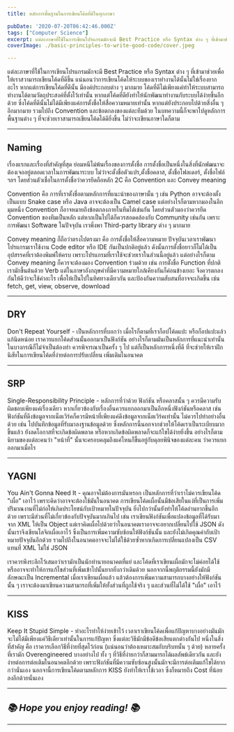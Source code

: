 ```yaml
---
title: หลักการพื้นฐานในการเขียนโค้ดที่ดีในทุกภาษา

pubDate: '2020-07-20T06:42:46.000Z'
tags: ["Computer Science"]
excerpt: แต่ละภาษาที่ใช้ในการเขียนโปรแกรมมักจะมี Best Practice หรือ Syntax ต่าง ๆ ที่เข้ามาช่วยเพื่อให้เราสวามารถเขียนโค้ดที่ดีขึ้น แน่นอนว่าการเขียนโค้ดให้ระบบของเราทำงานได้นั้นไม่ใช่เรื่องยากอะไร หากแต่การเขียนโค้ดที่ดีนั้น มีองค์ประกอบต่าง ๆ มากมาย
coverImage: ./basic-principles-to-write-good-code/cover.jpeg

---
```


แต่ละภาษาที่ใช้ในการเขียนโปรแกรมมักจะมี Best Practice หรือ Syntax ต่าง ๆ ที่เข้ามาช่วยเพื่อให้เราสวามารถเขียนโค้ดที่ดีขึ้น แน่นอนว่าการเขียนโค้ดให้ระบบของเราทำงานได้นั้นไม่ใช่เรื่องยากอะไร หากแต่การเขียนโค้ดที่ดีนั้น มีองค์ประกอบต่าง ๆ มากมาย โค้ดที่ดีไม่เพียงแค่ทำให้ระบบสามารถทำงานได้ตามวัตถุประสงค์ที่ตั้งไว้เท่านั้น หากแต่โค้ดที่ดียังทำให้นักพัฒนาทำงานกับระบบได้ง่ายขึ้นอีกด้วย ซึ่งโค้ดที่ดีนั้นไม่ได้มีเพียงแค่การตั้งชื่อให้สื่อความหมายเท่านั้น หากแต่ยังประกอบไปด้วยสิ่งอื่น ๆ อีกมากมาย รวมไปถึง Convention และข้อตกลงของแต่ละทีมด้วย ในบทความนี้ก็จะพาไปดูหลักการพื้นฐานต่าง ๆ ที่จะช่วยเราสามารถเขียนโค้ดได้ดียิ่งขึ้น ไม่ว่าจะเขียนภาษาใดก็ตาม

---

## Naming

เรื่องแรกและเรื่องที่สำคัญที่สุด ย่อมหนีไม่พ้นเรื่องของการตั้งชื่อ การตั้งชื่อเป็นหนึ่งในสิ่งที่นักพัฒนาจะต้องเจออยู่ตลอดเวลาในการพัฒนาระบบ ไม่ว่าจะตั้งชื่อตัวแปร,​ ตั้งชื่อคลาส,​ ตั้งชื่อโฟลเดอร์,​ ตั้งชื่อไฟล์ ฯลฯ โดยส่วนตัวเชื่อในการตั้งชื่อว่าควรยึดถือหลัก 2C คือ Convention และ Convey meaning

Convention คือ การที่เราตั้งชื่อตามหลักการที่แนะนำของภาษานั้น ๆ เช่น Python อาจจะต้องตั้งเป็นแบบ Snake case หรือ Java อาจจะต้องเป็น Camel case แต่อย่างไรก็ตามหากมองในอีกมุมหนึ่ง Convention ก็อาจหมายถึงข้อตกลงภายในทีมได้เช่นกัน โดยส่วนตัวมองว่าควรยึด Convention ของทีมเป็นหลัก แต่หากเป็นไปได้ก็ควรสอดคล้องกับ Community เช่นกัน เพราะการพัฒนา Software ในปัจจุบัน เราพึ่งพา Third-party library ต่าง ๆ มากมาย

Convey meaning ก็ถือว่าตรงไปตรงมา คือ การตั้งชื่อให้สื่อความหมาย ปัจจุบันเวลาเราพัฒนาโปรแกรมเราใช้งาน Code editor หรือ IDE กันเป็นปกติอยู่แล้ว ดังนั้นการตั้งชื่อยาวก็ไม่ได้เป็นอุปสรรคที่เราต้องพิมพ์ให้ครบ เพราะโปรแกรมที่เราใช้จะช่วยเราในส่วนนี้อยู่แล้ว แต่อย่างไรก็ตาม Convey meaning ก็ควรจะต้องมอง Convention ร่วมด้วย เช่น การตั้งชื่อ Function ที่ปกติเรามักขึ้นต้นด้วย Verb แต่ในภาษาอังกฤษคำที่มีความหมายใกล้เคียงกันก็ค่อนข้างเยอะ จึงควรตกลงกันให้ดีว่าจะใช้คำอะไร เพื่อให้เป็นไปในทิศทางเดียวกัน และป้องกันความสับสนที่อาจจะเกิดขึ้น เช่น fetch, get, view, observe, download

---

## DRY

Don't Repeat Yourself - เป็นหลักการที่บอกว่า เมื่อไรก็ตามที่เราก็อปโค้ดแปะ หรือก็อปแปะแล้วแก้นิดหน่อย เราควรแยกโค้ดส่วนนั้นออกมาเป็นฟังก์ชัน อย่างไรก็ตามมันเป็นหลักการที่แนะนำเท่านั้น ในบางกรณีก็ไม่จำเป็นต้องทำ ควรพิจารณาเป็นครั้ง ๆ ไป แต่ก็เป็นหลักการหนึ่งที่ดี ที่จะช่วยให้เราฝึกนิสัยในการเขียนโค้ดที่ง่ายต่อการปรับเปลี่ยน เพิ่มเติมในอนาคต

---

## SRP

Single-Responsibility Principle - หลักการที่ว่าด้วย ฟังก์ชัน หรือคลาสนั้น ๆ ควรมีความรับผิดชอบเพียงแค่เรื่องเดียว หากเกี่ยวข้องกับเรื่องอื่นควรแยกออกมาเป็นอีกหนึ่งฟังก์ชันหรือคลาส เช่น ฟังก์ชันที่ดึงข้อมูลจากเน็ตเวิร์คก็ควรมีหน้าที่เพียงแค่ดึงข้อมูลจากเน็ตเวิร์คเท่านั้น ไม่ควรไปทำอย่างอื่นด้วย เช่น ไปบันทึกข้อมูลที่รับมาลงฐานข้อมูลด้วย ซึ่งหลักการนี้นอกจากช่วยให้โค้ดเราเป็นระเบียบมากขึ้นแล้ว ยังลดโอกาสที่จะเกิดข้อผิดพลาด หรือหากเกิดข้อผิดพลาดก็จะแก้ไขได้ง่ายยิ่งขึ้น อย่างไรก็ตามนิยามของแต่ละคนว่า "หน้าที่" นั้นจะครอบคลุมถึงแค่ไหนก็ขึ้นอยู่กับดุลยพินิจของแต่ละคน ว่าควรแยกออกมาเมื่อไร

---

## YAGNI

You Ain't Gonna Need It - คุณอาจไม่ต้องการมันหรอก เป็นหลักการที่ว่าเราไม่ควรเขียนโค้ด "เผื่อ" เอาไว้ เพราะคิดว่าอาจจะต้องใช้มันในอนาคต การเขียนโค้ดเผื่อนั้นมีข้อเสียในแง่ที่เป็นการเพิ่มปริมาณงานที่ไม่ก่อให้เกิดประโยชน์กับเป้าหมายในปัจจุบัน ยิ่งไปกว่านั้นยังทำให้โค้ดอ่านยากขึ้นอีกด้วย เพราะมีส่วนที่ไม่เกี่ยวข้องกับปัจจุบันมากเกินไป เช่น เราเขียนฟังก์ชันเพื่อแปลงข้อมูลที่ได้รับมาจาก XML ให้เป็น Object แต่เราคิดเผื่อไปด้วยว่าในอนาคตเราอาจจะอยากเปลี่ยนไปใช้ JSON ดังนั้นเราจึงเขียนโลจิกเผื่อเอาไว้ ซึ่งเป็นการเพิ่มความซับซ้อนให้ฟังก์ชันนั้น และยังไม่เกิดคุณค่ากับเป้าหมายปัจจุบันอีกด้วย รวมไปถึงในอนาคตอาจจะไม่ได้ใช้ด้วยซ้ำหากเกิดการเปลี่ยนแปลงเป็น CSV แทนที่ XML ไม่ใช่ JSON

เราควรพึงระลึกไว้เสมอว่าเรามักเป็นนักทำนายอนาคตที่แย่ และโค้ดที่เราเขียนเผื่อมักจะไม่ค่อยได้ใช้ หรืออาจจะทำให้การแก้ไขส่วนที่เพิ่มเข้าไปนั้นยากยิ่งกว่าเดิมด้วย นอกจากนี้พฤติกรรมนี้ยังมักมีลักษณะเป็น Incremental เมื่อเราเขียนเผื่อแล้ว แล้วต้องการเพิ่มความสามารถบางอย่างให้ฟังก์ชันนั้น ๆ เราจะต้องมาเขียนความสามารถที่เพิ่มให้ทั้งส่วนที่ถูกใช้จริง ๆ และส่วนที่ไม่ได้ใช้ "เผื่อ" เอาไว้

---

## KISS

Keep It Stupid Simple - ทำอะไรทำให้ง่ายเข้าไว้ เวลาเราเขียนโค้ดเพื่อแก้ปัญหาบางอย่างมันมักจะไม่ได้มีเพียงแค่วิธีเดียวเท่านั้นในการแก้ปัญหา ซึ่งแต่ละวิธีมักมีข้อดีข้อเสียแตกต่างกันไป หนึ่งในสิ่งที่สำคัญ คือ เราควรเลือกวิธีที่ง่ายที่สุดไว้ก่อน (แน่นอนว่าต้องเหมาะสมกับบริบทนั้น ๆ ด้วย) หลายครั้งที่เรามัก Overengineered บางอย่างไป ทั้ง ๆ ที่วิธีที่ง่ายกว่าก็สามมารถได้ผลลัพธ์เดียวกัน และยังง่ายต่อการต่อเติมในอนาคตอีกด้วย เพราะฟังก์ชันที่มีความซับซ้อนสูงนั้นมักจะมีการต่อเติมแก้ไขได้ยากกว่านั่นเอง นอกจานี้การเขียนโค้ดตามหลักการ KISS ยังทำให้เราใช้เวลา ซึ่งก็หมายถึง Cost ที่น้อยลงอีกด้วยนั่นเอง

---

## *📚 Hope you enjoy reading! 📚*

---
